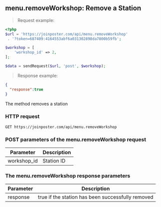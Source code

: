 ## menu.removeWorkshop: Remove a Station

> Request example:

```php
<?php
$url = 'https://joinposter.com/api/menu.removeWorkshop'
 . '?token=687409:4164553abf6a031302898da7800b59fb';

$workshop = [
    'workshop_id' => 2,
];

$data = sendRequest($url, 'post', $workshop);
```

> Response example:

```json
{  
  "response":true
}
```

The method removes a station

### HTTP request

`GET https://joinposter.com/api/menu.removeWorkshop`

### POST parameters of the menu.removeWorkshop request

Parameter | Description
--------- | -----------
workshop_id | Station ID

### The menu.removeWorkshop response parameters

Parameter | Description
--------- | -----------
response | true if the station has been successfully removed

